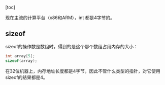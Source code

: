 [toc]

现在主流的计算平台（x86和ARM），int 都是4字节的。

## sizeof

sizeof的操作数是数组时，得到的是这个那个数组占用内存的大小：

```c
int array[5];
sizeof(array);
```

在32位机器上，内存地址长度都是4字节，因此不管什么类型的指针，对它使用sizeof的结果都是4。